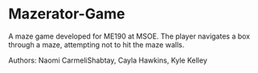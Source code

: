 # Mazerator-Game
A maze game developed for ME190 at MSOE.
The player navigates a box through a maze, attempting not to hit the maze walls.

Authors: Naomi CarmeliShabtay, Cayla Hawkins, Kyle Kelley
